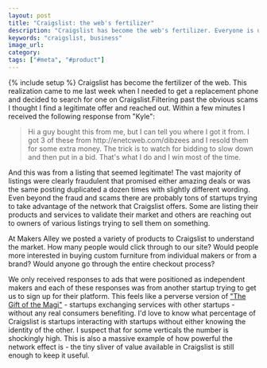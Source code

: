 ```yaml
---
layout: post
title: "Craigslist: the web's fertilizer"
description: "Craigslist has become the web's fertilizer. Everyone is using it to grow their business - whether legitimately or not."
keywords: "craigslist, business"
image_url:
category:
tags: ["#meta", "#product"]
---
```

{% include setup %}
Craigslist has become the fertilizer of the web. This realization came to me last week when I needed to get a replacement phone and decided to search for one on Craigslist.Filtering past the obvious scams I thought I find a legitimate offer and reached out. Within a few minutes I received the following response from "Kyle":

<blockquote>Hi a guy bought this from me, but I can tell you where I got it from.
I got 3 of these from http://enetcweb.com/dibzees and I resold them for some extra money.
The trick is to watch for bidding to slow down and then put in a bid. That's what I do and I win most of the time.
</blockquote>

And this was from a listing that seemed legitimate! The vast majority of listings were clearly fraudulent that promised either amazing deals or was the same posting duplicated a dozen times with slightly different wording. Even beyond the fraud and scams there are probably tons of startups trying to take advantage of the network that Craigslist offers. Some are listing their products and services to validate their market and others are reaching out to owners of various listings trying to sell them on something.

At Makers Alley we posted a variety of products to Craigslist to understand the market. How many people would click through to our site? Would people more interested in buying custom furniture from individual makers or from a brand? Would anyone go through the entire checkout process?

We only received responses to ads that were positioned as independent makers and each of these responses was from another startup trying to get us to sign up for their platform. This feels like a perverse version of <a href="http://www.auburn.edu/~vestmon/Gift_of_the_Magi.html" target="_blank">"The Gift of the Magi"</a> - startups exchanging services with other startups - without any real consumers benefiting. I'd love to know what percentage of Craigslist is startups interacting with startups without either knowing the identity of the other. I suspect that for some verticals the number is shockingly high. This is also a massive example of how powerful the network effect is - the tiny sliver of value available in Craigslist is still enough to keep it useful.